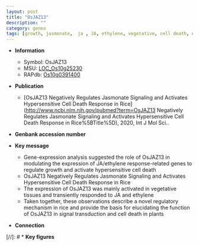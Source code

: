 ```yaml
---
layout: post
title: "OsJAZ13"
description: ""
category: genes
tags: [growth, jasmonate,  ja , JA, ethylene, vegetative, cell death, ethylene response, signal transduction]
---
```


* **Information**  
    + Symbol: OsJAZ13  
    + MSU: [LOC_Os10g25230](http://rice.plantbiology.msu.edu/cgi-bin/ORF_infopage.cgi?orf=LOC_Os10g25230)  
    + RAPdb: [Os10g0391400](http://rapdb.dna.affrc.go.jp/viewer/gbrowse_details/irgsp1?name=Os10g0391400)  

* **Publication**  
    + [OsJAZ13 Negatively Regulates Jasmonate Signaling and Activates Hypersensitive Cell Death Response in Rice](http://www.ncbi.nlm.nih.gov/pubmed?term=OsJAZ13 Negatively Regulates Jasmonate Signaling and Activates Hypersensitive Cell Death Response in Rice%5BTitle%5D), 2020, Int J Mol Sci..

* **Genbank accession number**  

* **Key message**  
    + Gene-expression analysis suggested the role of OsJAZ13 in modulating the expression of JA/ethylene response-related genes to regulate growth and activate hypersensitive cell death
    + OsJAZ13 Negatively Regulates Jasmonate Signaling and Activates Hypersensitive Cell Death Response in Rice
    + The expression of OsJAZ13 was mainly activated in vegetative tissues and transiently responded to JA and ethylene
    + Taken together, these observations describe a novel regulatory mechanism in rice and provide the basis for elucidating the function of OsJAZ13 in signal transduction and cell death in plants

* **Connection**  

[//]: # * **Key figures**  


